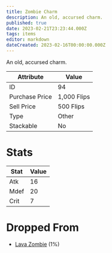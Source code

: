 ```yaml
---
title: Zombie Charm
description: An old, accursed charm.
published: true
date: 2023-02-21T23:23:44.000Z
tags: items
editor: markdown
dateCreated: 2023-02-16T00:00:00.000Z
---
```


An old, accursed charm.

|Attribute|Value|
|-|-|
|ID|94|
|Purchase Price|1,000 Flips|
|Sell Price|500 Flips|
|Type|Other|
|Stackable|No|

# Stats
|Stat|Value|
|-|-|
|Atk|16|
|Mdef|20|
|Crit|7|

# Dropped From
 * [Lava Zombie](/monsters/lava-zombie.md) (1%)

